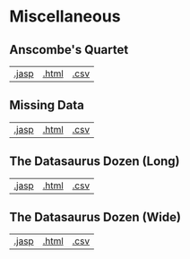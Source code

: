 #  Miscellaneous 



## Anscombe's Quartet 
|  |  |  |
|---|---|---|
|[.jasp](https://github.com/jasp-stats/jasp-data-library/raw/main/Anscombe's%20Quartet/Anscombe's%20Quartet.jasp) | [.html](https://htmlpreview.github.io/?https://github.com/jasp-stats/jasp-data-library/blob/main/Anscombe's%20Quartet/Anscombe's_Quartet.html) | [.csv](https://raw.githubusercontent.com/jasp-stats/jasp-data-library/main/Anscombe's%20Quartet/Anscombe's%20Quartet.csv)|

## Missing Data 
|  |  |  |
|---|---|---|
|[.jasp](https://github.com/jasp-stats/jasp-data-library/raw/main/Missing%20Data/Missing%20Data.jasp) | [.html](https://htmlpreview.github.io/?https://github.com/jasp-stats/jasp-data-library/blob/main/Missing%20Data/Missing_Data.html) | [.csv](https://raw.githubusercontent.com/jasp-stats/jasp-data-library/main/Missing%20Data/Missing%20Data.csv)|

## The Datasaurus Dozen (Long) 
|  |  |  |
|---|---|---|
|[.jasp](https://github.com/jasp-stats/jasp-data-library/raw/main/The%20Datasaurus%20Dozen%20(Long)/The%20Datasaurus%20Dozen%20(Long).jasp) | [.html](https://htmlpreview.github.io/?https://github.com/jasp-stats/jasp-data-library/blob/main/The%20Datasaurus%20Dozen%20(Long)/The_Datasaurus_Dozen_(Long).html) | [.csv](https://raw.githubusercontent.com/jasp-stats/jasp-data-library/main/The%20Datasaurus%20Dozen%20(Long)/The%20Datasaurus%20Dozen%20(Long).csv)|

## The Datasaurus Dozen (Wide) 
|  |  |  |
|---|---|---|
|[.jasp](https://github.com/jasp-stats/jasp-data-library/raw/main/The%20Datasaurus%20Dozen%20(Wide)/The%20Datasaurus%20Dozen%20(Wide).jasp) | [.html](https://htmlpreview.github.io/?https://github.com/jasp-stats/jasp-data-library/blob/main/The%20Datasaurus%20Dozen%20(Wide)/The_Datasaurus_Dozen_(Wide).html) | [.csv](https://raw.githubusercontent.com/jasp-stats/jasp-data-library/main/The%20Datasaurus%20Dozen%20(Wide)/The%20Datasaurus%20Dozen%20(Wide).csv)|
